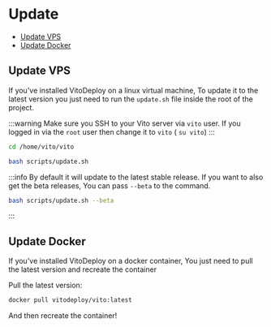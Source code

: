 # Update

- [Update VPS](#update-vps)
- [Update Docker](#update-docker)

## Update VPS

If you've installed VitoDeploy on a linux virtual machine, To update it to the latest version you just need to run the
`update.sh` file inside the root of the project.

:::warning
Make sure you SSH to your Vito server via `vito` user. If you logged in via the `root` user then change it to `vito` (
`su vito`)
:::

```sh
cd /home/vito/vito

bash scripts/update.sh
```

:::info
By default it will update to the latest stable release. If you want to also get the beta releases, You can pass `--beta`
to the command.

```sh
bash scripts/update.sh --beta
```
:::

## Update Docker

If you've installed VitoDeploy on a docker container, You just need to pull the latest version and recreate the
container

Pull the latest version:

```sh
docker pull vitodeploy/vito:latest
```

And then recreate the container!
